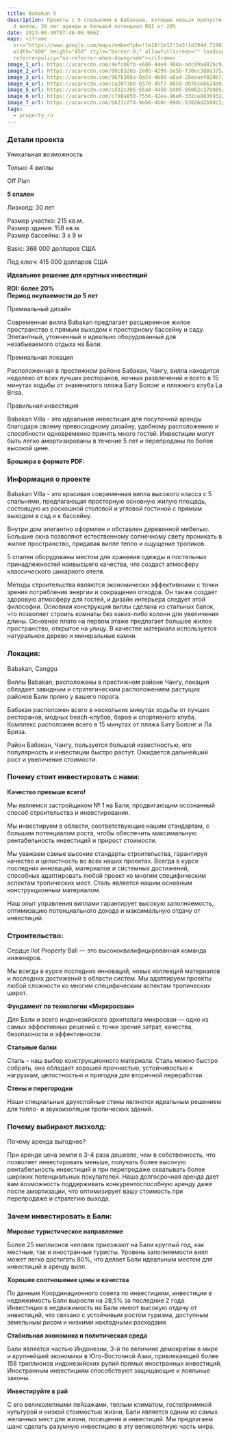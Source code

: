 ```yaml
---
title: Babakan 5
description: Проекты с 5 спальнями в Бабакане, которые нельзя пропустить! Только
  4 виллы, 30 лет аренды и большой потенциал ROI от 20%
date: 2023-06-30T07:46:09.906Z
maps: <iframe
  src="https://www.google.com/maps/embed?pb=!1m18!1m12!1m3!1d3944.7196381663343!2d115.1514476!3d-8.6228917!2m3!1f0!2f0!3f0!3m2!1i1024!2i768!4f13.1!3m3!1m2!1s0x2dd23959743904f7%3A0x1e2953e4beb60ea3!2sland%2030%20are%20padang%20tawang!5e0!3m2!1sen!2sid!4v1687404285168!5m2!1sen!2sid"
  width="600" height="450" style="border:0;" allowfullscreen="" loading="lazy"
  referrerpolicy="no-referrer-when-downgrade"></iframe>
image_1_url: https://ucarecdn.com/4efcb6fb-e688-44e4-984a-adc09a482bc9/
image_2_url: https://ucarecdn.com/88c8326b-2e05-4299-be5b-f30ec3d8a375/
image_3_url: https://ucarecdn.com/967b306a-0a59-4b88-a8a4-28eeaef020b7/
image_4_url: https://ucarecdn.com/ca2073b0-b570-45f7-8058-d976c6662da9/
image_5_url: https://ucarecdn.com/cd32c3b5-55a0-4458-bd05-95062c37b985/
image_6_url: https://ucarecdn.com/c788a850-7556-42ea-9be6-332ce0836932/
image_7_url: https://ucarecdn.com/b621cdf4-9eb6-4b0c-89dc-63026d2b9dc2/
tags:
  - property_ru
---
```

### **Детали проекта**

Уникальная возможность

Только 4 виллы

Off Plan

**5 спален**

Лизхолд: 30 лет

Размер участка: 215 кв.м.\
Размер здания: 158 кв.м.\
Размер бассейна: 3 х 9 м

Basic: 368 000 долларов США

Под ключ: 415 000 долларов США

**Идеальное решение для крупных инвестиций**

**ROI: более 20%**\
**Период окупаемости до 5 лет**

Премиальный дизайн

Современная вилла Babakan предлагает расширенное жилое пространство с прямым выходом к просторному бассейну и саду. Элегантный, утонченный и идеально оборудованный для незабываемого отдыха на Бали.

Премиальная локация

Расположенная в престижном районе Бабакан, Чангу, вилла находится недалеко от всех лучших ресторанов, ночных развлечений и всего в 15 минутах ходьбы от знаменитого пляжа Бату Болонг и пляжного клуба La Brisa.

﻿Правильная инвестиция

Babakan Villa - это идеальная инвестиция для посуточной аренды благодаря своему превосходному дизайну, удобному расположению и способности одновременно принять много гостей. Инвестиции могут быть легко амортизированы в течение 5 лет и перепроданы по более высокой цене.

**Брошюра в формате PDF:**



### Информация о проекте

Babakan Villa - это красивая современная вилла высокого класса с 5 спальнями, предлагающая просторную основную жилую площадь, состоящую из роскошной столовой и угловой гостиной с прямым выходом в сад и к бассейну.

Внутри дом элегантно оформлен и обставлен деревянной мебелью. Большие окна позволяют естественному солнечному свету проникать в жилое пространство, придавая вилле тепло и ощущение тропиков.

5 спален оборудованы местом для хранения одежды и постельных принадлежностей наивысшего качества, что создаст атмосферу классического шикарного отеля.

Методы строительства являются экономически эффективными с точки зрения потребления энергии и сокращения отходов. Он также создает здоровую атмосферу для гостей, и дизайн интерьера следует этой философии. Основная конструкция виллы сделана из стальных балок, что позволяет строить комнаты без каких-либо колонн для увеличения длины. Основное плато на первом этаже предлагает большое жилое пространство, открытое на улицу. В качестве материала используется натуральное дерево и минеральные камни.

### Локация:

Babakan, Canggu

Виллы Babakan, расположены в престижном районе Чангу, локация обладает завидным и стратегическим расположением растущих районов Бали прямо у вашего порога.

Бабакан расположен всего в нескольких минутах ходьбы от лучших ресторанов, модных beach-клубов, баров и спортивного клуба. Комплекс расположен всего в 15 минутах от пляжа Бату Болонг и Ла Бриза.

Район Бабакан, Чангу, пользуется большой известностью, его популярность и инвестиции быстро растут. Ожидается дальнейший рост и увеличение стоимости.

### Почему стоит инвестировать с нами:

**Качество превыше всего!**

Мы являемся застройщиком № 1 на Бали, продвигающим осознанный способ строительства и инвестирования.

Мы инвестируем в области, соответствующие нашим стандартам, с большим потенциалом роста, чтобы обеспечить максимальную рентабельность инвестиций и прирост стоимости.

Мы уважаем самые высокие стандарты строительства, гарантируя качество и целостность во всех наших проектах. Всегда в курсе последних инноваций, материалов и системных достижений, способных адаптировать любой проект ко многим специфическим аспектам тропических мест. Сталь является нашим основным конструкционным материалом.

Наш опыт управления виллами гарантирует высокую заполняемость, оптимизацию потенциального дохода и максимальную отдачу от инвестиций.

### Строительство:

Сердце Ilot Property Bali — это высококвалифицированная команда инженеров.

Мы всегда в курсе последних инноваций, новых коллекций материалов и последних достижений в области систем. Мы адаптируем проекты любой сложности ко многим специфическим аспектам тропических широт.

**Фундамент по технологии «Миркросваи»**

Для Бали и всего индонезийского архипелага микросваи — одно из самых эффективных решений с точки зрения затрат, качества, безопасности и эффективности.

**Стальные балки**

Сталь – наш выбор конструкционного материала. Сталь можно быстро собрать, она обладает хорошей прочностью, устойчивостью к нагрузкам, целостностью и пригодна для вторичной переработки.

**Стены и перегородки**

Наши специальные двухслойные стены являются идеальным решением для тепло- и звукоизоляции тропических зданий.

### Почему выбирают лизхолд:

Почему аренда выгоднее?

При аренде цена земли в 3-4 раза дешевле, чем в собственность, что позволяет инвестировать меньше, получать более высокую рентабельность инвестиций и при перепродаже охватывать более широких потенциальных покупателей. Наша долгосрочная аренда дает вам возможность поддерживать конкурентоспособную аренду даже после амортизации, что оптимизирует вашу стоимость при перепродаже и стратегию выхода.

### Зачем инвестировать в Бали:

**Мировое туристическое направление**

Более 25 миллионов человек приезжают на Бали круглый год, как местные, так и иностранные туристы. Уровень заполняемости вилл может легко достигать 80%, что делает Бали идеальным местом для инвестиций в аренду вилл.

**Хорошее соотношение цены и качества**

По данным Координационного совета по инвестициям, инвестиции в недвижимость Бали выросли на 28,5% за последние 2 года. Инвестиции в недвижимость на Бали имеют высокую отдачу от инвестиций, что связано с устойчивым ростом туризма, доступным земельным рисом и низкими накладными расходами.

**Стабильная экономика и политическая среда**

Бали является частью Индонезии, 3-й по величине демократии в мире и крупнейшей экономики в Юго-Восточной Азии, привлекающей более 158 триллионов индонезийских рупий прямых иностранных инвестиций. Иностранным инвестициям способствуют защищающие и лояльные законы.

**Инвестируйте в рай**

С его великолепными пейзажами, теплым климатом, гостеприимной культурой и низкой стоимостью жизни, Бали является одним из самых желанных мест для жизни, посещения и инвестиций. Мы предлагаем шанс сделать разумную инвестицию в эту великолепную часть мира.